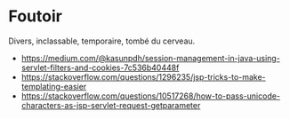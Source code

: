 # Foutoir
Divers, inclassable, temporaire, tombé du cerveau.


- https://medium.com/@kasunpdh/session-management-in-java-using-servlet-filters-and-cookies-7c536b40448f
- https://stackoverflow.com/questions/1296235/jsp-tricks-to-make-templating-easier
- https://stackoverflow.com/questions/10517268/how-to-pass-unicode-characters-as-jsp-servlet-request-getparameter
